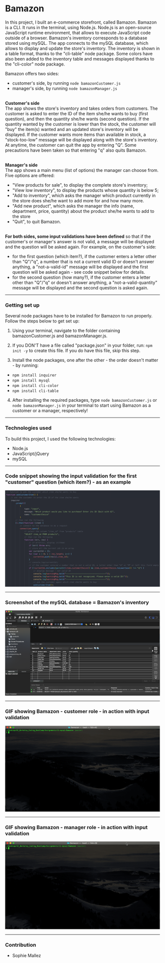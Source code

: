 # Bamazon

In this project, I built an e-commerce storefront, called Bamazon. Bamazon is a CLI. It runs in the terminal, using Node.js. Node.js is an open-source JavaScript runtime environment, that allows to execute JavaScript code outside of a browser. Bamazon's inventory corresponds to a database stored using mySQL. The app connects to the mySQL database, which allows to display and update the store's inventory.
The inventory is shown in a table format, thanks to the "cli-table" node package. Some colors have also been added to the inventory table and messages displayed thanks to the "cli-color" node package.

Bamazon offers two sides:
- customer's side, by running `node bamazonCustomer.js` 
- manager's side, by running `node bamazonManager.js`

<br>**Customer's side**<br>
The app shows the store's inventory and takes orders from customers. The customer is asked to enter the ID of the item she/he wants to buy (first question), and then the quantity she/he wants (second question). If the quantity wanted by the customer is lower than the stock, the customer will "buy" the item(s) wanted and an updated store's inventory will be displayed. If the customer wants more items than available in stock, a "stock-too-low" message will be displayed along with the store's inventory. At anytime, the customer can quit the app by entering "Q". Some precautions have been taken so that entering "q" also quits Bamazon.

<br>**Manager's side**<br>
The app shows a main menu (list of options) the manager can choose from. Five options are offered:
- "View products for sale", to display the complete store's inventory;
- "View low inventory", to display the products whose quantity is below 5;
- "Add to inventory", which asks the manager which product currently in the store does she/he want to add more for and how many more.
- "Add new product", which asks the manager the info (name, department, price, quantity) about the product she/he wants to add to the store
- "Quit", to quit Bamazon.

<br>**For both sides, some input validations have been defined** so that if the customer's or manager's answer is not valid, a message will be displayed and the question will be asked again.
For example, on the customer's side:
- for the first question (which item?), if the customer enters a letter other than "Q"/"q", a number that is not a current valid ID or doesn't answer anything, a "not-a-valid-id" message will be displayed and the first question will be asked again - see code snippet below for details.
- for the second question (how many?), if the customer enters a letter other than "Q"/"q" or doesn't answer anything, a "not-a-valid-quantity" message will be displayed and the second question is asked again.

---

### Getting set up

Several node packages have to be installed for Bamazon to run properly. Follow the steps below to get set up:

1. Using your terminal, navigate to the folder containing bamazonCustomer.js and bamazonManager.js.

2. If you DON'T have a file called "package.json" in your folder, run: `npm init -y` to create this file. If you do have this file, skip this step.

3. Install the node packages, one after the other - the order doesn't matter - by running:
- `npm install inquirer`
- `npm install mysql`
- `npm install cli-color`
- `npm install cli-table`

4. After installing the required packages, type `node bamazonCustomer.js` or `node bamazonManager.js` in your terminal to start using Bamazon as a customer or a manager, respectively!

---

### Technologies used

To build this project, I used the following technologies:

- Node.js
- JavaScript/jQuery
- mySQL

---

### Code snippet showing the input validation for the first "customer" question (which item?) - as an example

![Code snippet showing the input validation for the first question (which item?)](https://github.com/SophM/Bamazon/blob/master/assets/for_readme/screenshot_showing_validation_first_question.png?raw=true)

---

### Screenshot of the mySQL database = Bamazon's inventory

![Screenshot of the mySQL database = Bamazon's inventory](https://github.com/SophM/Bamazon/blob/master/assets/for_readme/screenshot_mySQL_database.png?raw=true)

---

### GIF showing Bamazon - customer role - in action with input validation

![GIF showing Bamazon - customer role - in action](https://github.com/SophM/Bamazon/blob/master/assets/for_readme/GIF_showing_bamazonCustomer_in_action_with_validations.gif?raw=true)

---

### GIF showing Bamazon - manager role - in action with input validation

![GIF showing Bamazon - manager role - in action](https://github.com/SophM/Bamazon/blob/master/assets/for_readme/GIF_showing_bamazonManager_in_action_with_validation.gif?raw=true)

---

### Contribution

- Sophie Mallez










